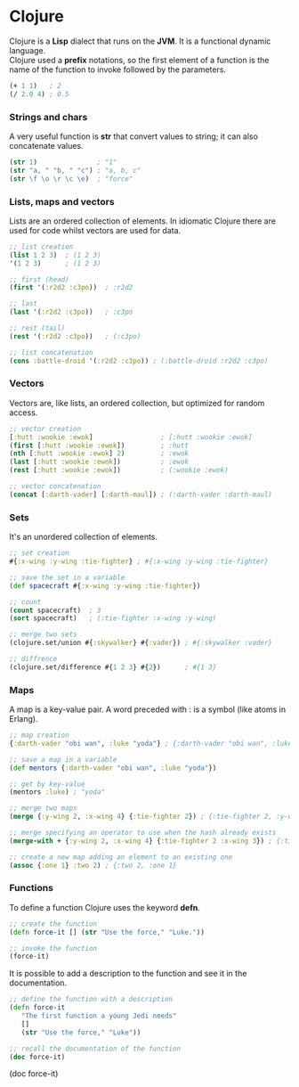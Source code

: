 # Clojure

Clojure is a **Lisp** dialect that runs on the **JVM**. It is a functional dynamic language.  
Clojure used a **prefix** notations, so the first element of a function is the name of the function to invoke followed by the parameters.
```clojure
(+ 1 1)   ; 2
(/ 2.0 4) ; 0.5
```

### Strings and chars
A very useful function is **str** that convert values to string; it can also concatenate values.
```clojure
(str 1)               ; "1"
(str "a, " "b, " "c") ; "a, b, c"
(str \f \o \r \c \e)  ; "force"
```

### Lists, maps and vectors
Lists are an ordered collection of elements. In idiomatic Clojure there are used for code whilst vectors are used for data.
```clojure
;; list creation
(list 1 2 3)  ; (1 2 3)
'(1 2 3)      ; (1 2 3)

;; first (head)
(first '(:r2d2 :c3po))  ; :r2d2

;; last
(last '(:r2d2 :c3po))   ; :c3po

;; rest (tail)
(rest '(:r2d2 :c3po))   ; (:c3po)

;; list concatenation
(cons :battle-droid '(:r2d2 :c3po)) ; (:battle-droid :r2d2 :c3po)
```

### Vectors
Vectors are, like lists, an ordered collection, but optimized for random access.
```clojure
;; vector creation
[:hutt :wookie :ewok]                 ; [:hutt :wookie :ewok]
(first [:hutt :wookie :ewok])         ; :hutt
(nth [:hutt :wookie :ewok] 2)         ; :ewok
(last [:hutt :wookie :ewok])          ; :ewok
(rest [:hutt :wookie :ewok])          ; (:wookie :ewok)

;; vector concatenation
(concat [:darth-vader] [:darth-maul]) ; (:darth-vader :darth-maul)
```

### Sets
It's an unordered collection of elements.
```clojure
;; set creation
#{:x-wing :y-wing :tie-fighter} ; #{:x-wing :y-wing :tie-fighter}

;; save the set in a variable
(def spacecraft #{:x-wing :y-wing :tie-fighter})

;; count
(count spacecraft)  ; 3
(sort spacecraft)   ; (:tie-fighter :x-wing :y-wing)

;; merge two sets
(clojure.set/union #{:skywalker} #{:vader}) ; #{:skywalker :vader}

;; diffrence
(clojure.set/difference #{1 2 3} #{2})      ; #{1 3}
```

### Maps
A map is a key-value pair. A word preceded with : is a symbol (like atoms in Erlang).
```clojure
;; map creation
{:darth-vader "obi wan", :luke "yoda"} ; {:darth-vader "obi wan", :luke "yoda"}

;; save a map in a variable
(def mentors {:darth-vader "obi wan", :luke "yoda"})

;; get by key-value
(mentors :luke) ; "yoda"

;; merge two maps
(merge {:y-wing 2, :x-wing 4} {:tie-fighter 2}) ; {:tie-fighter 2, :y-wing 2, :x-wing 4}

;; merge specifying an operator to use when the hash already exists
(merge-with + {:y-wing 2, :x-wing 4} {:tie-fighter 2 :x-wing 3}) ; {:tie-fighter 2, :y-wing 2, :x-wing 7}

;; create a new map adding an element to an existing one
(assoc {:one 1} :two 2) ; {:two 2, :one 1}
```

### Functions
To define a function Clojure uses the keyword **defn**.
```clojure
;; create the function
(defn force-it [] (str "Use the force," "Luke."))

;; invoke the function
(force-it)
```

It is possible to add a description to the function and see it in the documentation.

```clojure
;; define the function with a description
(defn force-it
   "The first function a young Jedi needs"
   []
   (str "Use the force," "Luke"))

;; recall the documentation of the function
(doc force-it)
```

(doc force-it)
